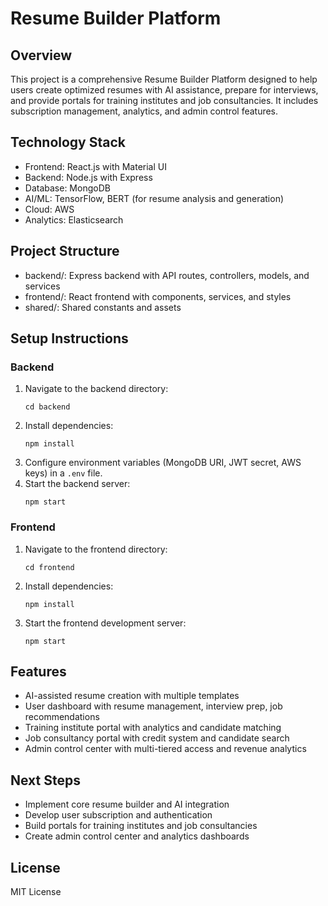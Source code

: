 # Resume Builder Platform

## Overview
This project is a comprehensive Resume Builder Platform designed to help users create optimized resumes with AI assistance, prepare for interviews, and provide portals for training institutes and job consultancies. It includes subscription management, analytics, and admin control features.

## Technology Stack
- Frontend: React.js with Material UI
- Backend: Node.js with Express
- Database: MongoDB
- AI/ML: TensorFlow, BERT (for resume analysis and generation)
- Cloud: AWS
- Analytics: Elasticsearch

## Project Structure
- backend/: Express backend with API routes, controllers, models, and services
- frontend/: React frontend with components, services, and styles
- shared/: Shared constants and assets

## Setup Instructions

### Backend
1. Navigate to the backend directory:
   ```
   cd backend
   ```
2. Install dependencies:
   ```
   npm install
   ```
3. Configure environment variables (MongoDB URI, JWT secret, AWS keys) in a `.env` file.
4. Start the backend server:
   ```
   npm start
   ```

### Frontend
1. Navigate to the frontend directory:
   ```
   cd frontend
   ```
2. Install dependencies:
   ```
   npm install
   ```
3. Start the frontend development server:
   ```
   npm start
   ```

## Features
- AI-assisted resume creation with multiple templates
- User dashboard with resume management, interview prep, job recommendations
- Training institute portal with analytics and candidate matching
- Job consultancy portal with credit system and candidate search
- Admin control center with multi-tiered access and revenue analytics

## Next Steps
- Implement core resume builder and AI integration
- Develop user subscription and authentication
- Build portals for training institutes and job consultancies
- Create admin control center and analytics dashboards

## License
MIT License
